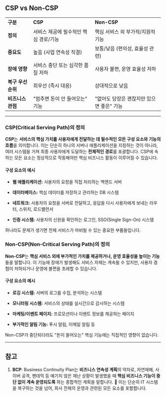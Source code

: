 ## **CSP vs Non-CSP**

|             |                       |                          |
| ----------- | --------------------- | ------------------------ |
| **구분**      | **CSP**               | **Non-CSP**              |
| **정의**      | 서비스 제공에 필수적인 핵심 경로/기능 | 핵심 서비스 외 부가적/지원적 기능      |
| **중요도**     | 높음 (사업 연속성 직결)        | 보통/낮음 (편의성, 효율성 관련)      |
| **장애 영향**   | 서비스 중단 또는 심각한 품질 저하   | 사용자 불편, 운영 효율성 저하        |
| **복구 우선순위** | 최우선 (즉시 대응)           | 상대적으로 낮음                 |
| **비즈니스 관점** | "멈추면 돈이 안 들어오는" 기능    | "없어도 당장은 괜찮지만 있으면 좋은" 기능 |

---

### **CSP(Critical Serving Path)의 정의**

**CSP**는 **서비스의 핵심 가치를 사용자에게 전달하는 데 필수적인 모든 구성 요소와 기능의 흐름**을 의미합니다. 이는 단순히 하나의 서버나 애플리케이션을 지칭하는 것이 아니라, 여러 시스템을 거쳐 최종 사용자에게 도달하는 **전체적인 경로**를 포괄합니다. CSP에 속하는 모든 요소는 정상적으로 작동해야만 핵심 비즈니스 활동이 이루어질 수 있습니다.

#### **구성 요소의 예시**

- **웹 애플리케이션:** 사용자의 요청을 직접 처리하는 백엔드 서버
    
- **데이터베이스:** 핵심 데이터를 저장하고 관리하는 DB 시스템
    
- **네트워크:** 사용자의 요청을 서버로 전달하고, 응답을 다시 사용자에게 보내는 라우터, 스위치, 로드밸런서
    
- **인증 시스템:** 사용자의 신원을 확인하는 로그인, SSO(Single Sign-On) 시스템
    

하나라도 문제가 생기면 전체 서비스가 마비될 수 있는 중요한 부품들입니다.


### **Non-CSP(Non-Critical Serving Path)의 정의**

**Non-CSP**는 **핵심 서비스 외에 부가적인 가치를 제공하거나, 운영 효율성을 높이는 기능**들을 말합니다. 이 기능에 장애가 발생해도 서비스 자체는 계속될 수 있지만, 사용자 경험이 저하되거나 운영에 불편을 초래할 수 있습니다.

#### **구성 요소의 예시**

- **로깅 시스템:** 서버의 로그를 수집, 분석하는 시스템
    
- **모니터링 시스템:** 서비스의 상태를 실시간으로 감시하는 시스템
    
- **마케팅/이벤트 페이지:** 프로모션이나 이벤트 정보를 제공하는 페이지
    
- **부가적인 알림 기능:** 푸시 알림, 이메일 알림 등
    

Non-CSP가 중단되더라도 "돈이 들어오는" 핵심 기능에는 직접적인 영향이 없습니다.



---
## 참고

1. **BCP**: Business Continuity Plan는 **비즈니스 연속성 계획**의 약자로, 자연재해, 사이버 공격, 팬데믹 등 예기치 않은 재난 상황이 발생했을 때 **핵심 비즈니스 기능이 중단 없이 계속 운영되도록** 하는 종합적인 계획을 말합니다. 📑 이는 단순히 IT 시스템을 복구하는 것을 넘어, 회사 전체의 운영과 관련된 모든 요소를 포함합니다.